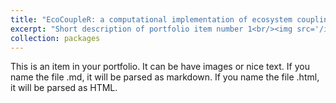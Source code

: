 ```yaml
---
title: "EcoCoupleR: a computational implementation of ecosystem coupling in R"
excerpt: "Short description of portfolio item number 1<br/><img src='/images/ecocoupler_logo.png'>"
collection: packages
---
```


This is an item in your portfolio. It can be have images or nice text. If you name the file .md, it will be parsed as markdown. If you name the file .html, it will be parsed as HTML. 
